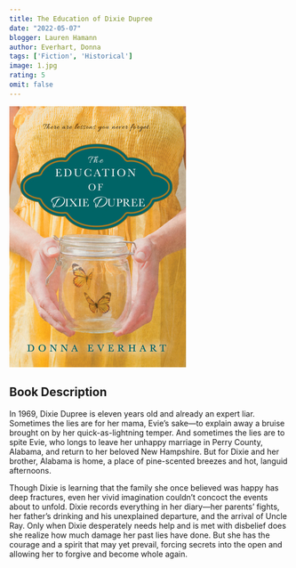 ```yaml
---
title: The Education of Dixie Dupree
date: "2022-05-07"
blogger: Lauren Hamann
author: Everhart, Donna
tags: ['Fiction', 'Historical']
image: 1.jpg
rating: 5
omit: false
---
```


![Book Cover](1.jpg)


## Book Description

In 1969, Dixie Dupree is eleven years old and already an expert liar. Sometimes the lies are for her mama, Evie’s sake—to explain away a bruise brought on by her quick-as-lightning temper. And sometimes the lies are to spite Evie, who longs to leave her unhappy marriage in Perry County, Alabama, and return to her beloved New Hampshire. But for Dixie and her brother, Alabama is home, a place of pine-scented breezes and hot, languid afternoons.

Though Dixie is learning that the family she once believed was happy has deep fractures, even her vivid imagination couldn’t concoct the events about to unfold. Dixie records everything in her diary—her parents’ fights, her father’s drinking and his unexplained departure, and the arrival of Uncle Ray. Only when Dixie desperately needs help and is met with disbelief does she realize how much damage her past lies have done. But she has the courage and a spirit that may yet prevail, forcing secrets into the open and allowing her to forgive and become whole again.